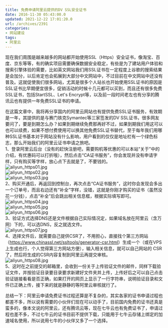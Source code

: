 ```yaml
---
title: 免费申请阿里云提供的DV SSL安全证书
date: 2016-11-30 05:43:00.0
updated: 2021-12-22 17:01:20.0
url: /archives/2391
categories: 
- 网站建设
tags: 
- 阿里云
---
```


<p>现在我们周围是越来越多的网站都开始使用SSL（Https）安全证书，像淘宝、百度、京东等等，有的确实项目需要确保数据安全稳定，有些是为了建站用户体验和搜索引擎体验的需要，比如英文网站我们用SSL证书在一定程度上谷歌的搜索结果是会加分，以后肯定也会拓展到大部分中文网站中，不过目前在中文网站中还没有普及。这就促使我们很多网站，尤其是很多个人站长也开始使用SSL证书的原因是SSL证书比早期便宜很多，促销活动的时候十几元都可以买到，而且还有很多免费SSL证书，包括StartSSL、Let's Encrypt等，以及前一段时间老左也有分享的腾讯云也有提供一年免费SSL证书的申请。</p><p>在这篇文章中，我将再分享国内的阿里云网站也有提供免费SSL证书服务，有效期是一年，其提供的是与赛门铁克Symantec等三家签发的DV SSL证书，很多网友要问了，要是到期怎么办？如果到期继续免费那再好不过，如果到期我们用这可以也可以续费，如果不想付费使用可以换其他免费SSL证书替代，至于每年我们用哪种SSL证书基本对于网站没有什么影响，用户看到的仅仅是地址栏有一个绿色标志，那么开始我们的阿里云证书申请之旅吧。<br />1、登录阿里云后台（没有的赶快注册吧，需要购机等优惠的可以本站“关于”中的介绍，有优惠码可以打折哦），然后点击“CA证书服务”，你会发现并没有申请字样，只有购买等字样，放心点下去就是了，不要钱的。<br /><img src="https://cdn.uu126.cn/usr/uploads/2016/11/405098336.jpg" alt="aliyun_https01.jpg" title="aliyun_https01.jpg"><br /><img src="https://cdn.uu126.cn/usr/uploads/2016/11/4144281364.jpg" alt="aliyun_https02.jpg" title="aliyun_https02.jpg"><br /><img src="https://cdn.uu126.cn/usr/uploads/2016/11/3473460872.jpg" alt="aliyun_https03.jpg" title="aliyun_https03.jpg"><br />2、购买开通后，再返回到控制台，再次点击“CA证书服务”，这时你会发现会多出一个订单号，而且右边还有“补全”字样，没错，这就是你刚才购买的证书（虽然没花一分钱），点击“补全”后会跳出相关信息框，根据实际填写即可。<br /><img src="https://cdn.uu126.cn/usr/uploads/2016/11/438895210.jpg" alt="aliyun_https04.jpg" title="aliyun_https04.jpg"><br /><img src="https://cdn.uu126.cn/usr/uploads/2016/11/593186765.jpg" alt="aliyun_https05.jpg" title="aliyun_https05.jpg"><br /><img src="https://cdn.uu126.cn/usr/uploads/2016/11/3687125210.jpg" alt="aliyun_https06.jpg" title="aliyun_https06.jpg"><br />3、验证方式选择DNS还是文件根据自己实际情况定，如果域名放在阿里云（含万网）下的，可以选DNS，反之就选文件。<br /><img src="https://cdn.uu126.cn/usr/uploads/2016/11/2487461600.jpg" alt="aliyun_https07.jpg" title="aliyun_https07.jpg"><br />4、选择文件后，就需要自己提供CSR了，不用担心，直接找个第三方网站（<a href="https://www.chinassl.net/ssltools/generator-csr.html"><a href="https://www.chinassl.net/ssltools/generator-csr.html">https://www.chinassl.net/ssltools/generator-csr.html</a></a>）生成一个（或在VPS上生成也行，个人觉得第三方网站方便），输入相关信息，就可以自己网站的 CSR了，然后将生成的CSR内容复制到阿里云再提交审核。<br /><img src="https://cdn.uu126.cn/usr/uploads/2016/11/505800284.jpg" alt="aliyun_https08.jpg" title="aliyun_https08.jpg"><br />5、这时在之前提交的邮箱里，会收到一份关于上传验证文件的邮件，同样下载验证文件，并按验证目录要目录要求新建好文件夹并上传，上传好后之可以自己点击验证链接看看是否正确，如果打开的网页上显示了一行字符串，说明验证目录和文件已正确上传，接下来的就是静静的等阿里云审核就行了。</p><p>总结一下：阿里云申请免费证书过程还算是不复杂的，其实各家的证书申请过程也都差不多，所以说有需要的小伙伴们现在可以动手了，目前国内免费的证书还真是蛮多的，像本文说的阿里云，还有腾讯云等，现在七牛云也有免费证书了，申请过程也差不多，不过七牛云的证书目前不提供下载，只能用于七牛云存储上绑定的加速域名使用，所以说用七牛的小伙伴又多了一个选择。</p>